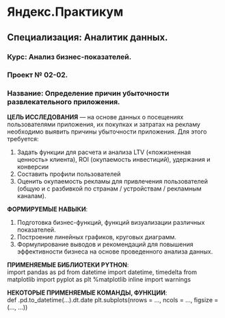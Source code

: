 # Яндекс.Практикум<br>
## Специализация: Аналитик данных.<br>
### Курс: Анализ бизнес-показателей.<br>
### Проект № 02-02.<br>
### Название: Определение причин убыточности развлекательного приложения.<br>

**ЦЕЛЬ ИССЛЕДОВАНИЯ** — на основе данных о посещениях пользователями приложения, их покупках и затратах на рекламу необходимо выявить причины убыточности приложения. Для этого требуется:<br>
1) Задать функции для расчета и анализа LTV («пожизненная ценность» клиента), ROI (окупаемость инвестиций), удержания и конверсии<br>
2) Составить профили пользователей<br>
3) Оценить окупаемость рекламы для привлечения пользователей (общую и с разбивкой по странам / устройствам / рекламным каналам).<br>

**ФОРМИРУЕМЫЕ НАВЫКИ**:<br>
1) Подготовка бизнес-функций, функций визуализации различных показателей.<br>
2) Построение линейных графиков, круговых диаграмм.<br>
3) Формулирование выводов и рекомендаций для повышения эффективности бизнеса на основе проведенного анализа данных.<br>

**ПРИМЕНЯЕМЫЕ БИБЛИОТЕКИ PYTHON**:<br>
import pandas as pd
from datetime import datetime, timedelta
from matplotlib import pyplot as plt 
%matplotlib inline
import warnings 

**НЕКОТОРЫЕ ПРИМЕНЯЕМЫЕ КОМАНДЫ, ФУНКЦИИ**:<br>
def
.pd.to_datetime(...).dt.date
plt.subplots(nrows = ..., ncols = ..., figsize = (..., ...))